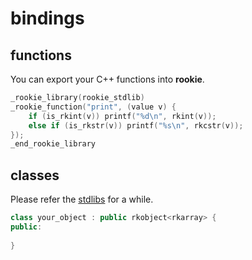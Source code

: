 bindings
====

functions
----
You can export your C++ functions into __rookie__.<br>
```cpp
_rookie_library(rookie_stdlib)
_rookie_function("print", (value v) {
    if (is_rkint(v)) printf("%d\n", rkint(v));
    else if (is_rkstr(v)) printf("%s\n", rkcstr(v));
});
_end_rookie_library
```

classes
----
Please refer the [stdlibs](https://github.com/pjc0247/rookie.lang/tree/master/libs) for a while.
```cpp
class your_object : public rkobject<rkarray> {
public:
    
}
```
